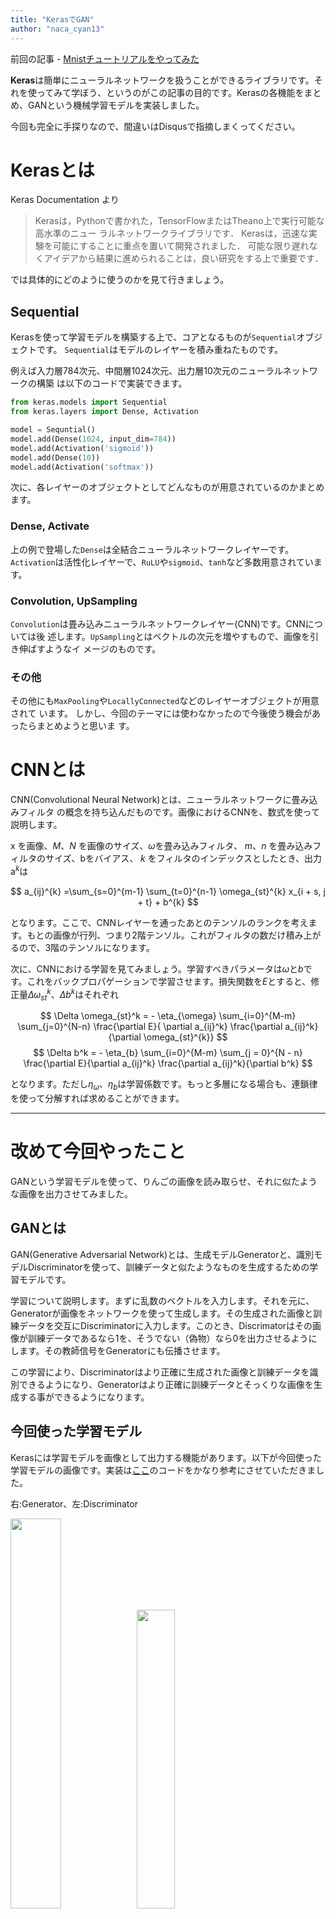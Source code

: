 ```yaml
---
title: "KerasでGAN"
author: "naca_cyan13"
---
```


前回の記事 - [Mnistチュートリアルをやってみた](https://www.calc.mie.jp/posts/2017-04-30-mnist-tutorial-tf.html)

**Keras**は簡単にニューラルネットワークを扱うことができるライブラリです。それを使ってみて学ぼう、というのがこの記事の目的です。Kerasの各機能をまとめ、GANという機械学習モデルを実装しました。

今回も完全に手探りなので、間違いはDisqusで指摘しまくってください。

# Kerasとは

Keras Documentation より

> Kerasは，Pythonで書かれた，TensorFlowまたはTheano上で実行可能な高水準のニュー ラルネットワークライブラリです． Kerasは，迅速な実験を可能にすることに重点を置いて開発されました． 可能な限り遅れなくアイデアから結果に進められることは，良い研究をする上で重要です．

では具体的にどのように使うのかを見て行きましょう。

## Sequential

Kerasを使って学習モデルを構築する上で、コアとなるものが`Sequential`オブジェクトです。
`Sequential`はモデルのレイヤーを積み重ねたものです。

例えば入力層784次元、中間層1024次元、出力層10次元のニューラルネットワークの構築                                               は以下のコードで実装できます。

```python
from keras.models import Sequential
from keras.layers import Dense, Activation

model = Sequntial()
model.add(Dense(1024, input_dim=784))
model.add(Activation('sigmoid'))
model.add(Dense(10))
model.add(Activation('softmax'))
```

次に、各レイヤーのオブジェクトとしてどんなものが用意されているのかまとめます。

### Dense, Activate

上の例で登場した`Dense`は全結合ニューラルネットワークレイヤーです。
`Activation`は活性化レイヤーで、`RuLU`や`sigmoid`、`tanh`など多数用意されていま                                               す。

### Convolution, UpSampling

`Convolution`は畳み込みニューラルネットワークレイヤー(CNN)です。CNNについては後                                               述します。`UpSampling`とはベクトルの次元を増やすもので、画像を引き伸ばすようなイ                                               メージのものです。

### その他
その他にも`MaxPooling`や`LocallyConnected`などのレイヤーオブジェクトが用意されて                                               います。
しかし、今回のテーマには使わなかったので今後使う機会があったらまとめようと思いま                                               す。

# CNNとは

CNN(Convolutional Neural Network)とは、ニューラルネットワークに畳み込みフィルタ                                               の概念を持ち込んだものです。画像におけるCNNを、数式を使って説明します。

$\mathrm{x}$ を画像、$M$、$N$ を画像のサイズ、$\omega$を畳み込みフィルタ、
$m$、$n$ を畳み込みフィルタのサイズ、$\mathrm{b}$をバイアス、
$k$ をフィルタのインデックスとしたとき、出力$\mathrm{a}^{k}$は

$$ a_{ij}^{k} =\sum_{s=0}^{m-1} \sum_{t=0}^{n-1} \omega_{st}^{k} x_{i + s, j + t} + b^{k} $$

となります。ここで、CNNレイヤーを通ったあとのテンソルのランクを考えます。もとの画像が行列、つまり2階テンソル。これがフィルタの数だけ積み上がるので、3階のテンソルになります。

次に、CNNにおける学習を見てみましょう。学習すべきパラメータは$\omega$と$b$です。これをバックプロパゲーションで学習させます。損失関数を$E$とすると、修正量$\Delta \omega_{st}^k$、$\Delta b^k$はそれぞれ

$$ \Delta \omega_{st}^k = - \eta_{\omega} \sum_{i=0}^{M-m} \sum_{j=0}^{N-n} \frac{\partial E}{ \partial a_{ij}^k} \frac{\partial a_{ij}^k}{\partial \omega_{st}^{k}} $$
$$ \Delta b^k = - \eta_{b} \sum_{i=0}^{M-m} \sum_{j = 0}^{N - n} \frac{\partial E}{\partial a_{ij}^k} \frac{\partial a_{ij}^k}{\partial b^k} $$

となります。ただし$\eta_{\omega}$、$\eta_{b}$は学習係数です。もっと多層になる場合も、連鎖律を使って分解すれば求めることができます。

---

# 改めて今回やったこと 

GANという学習モデルを使って、りんごの画像を読み取らせ、それに似たような画像を出力させてみました。

## GANとは

GAN(Generative Adversarial Network)とは、生成モデルGeneratorと、識別モデルDiscriminatorを使って、訓練データと似たようなものを生成するための学習モデルです。

学習について説明します。まずに乱数のベクトルを入力します。それを元に、Generatorが画像をネットワークを使って生成します。その生成された画像と訓練データを交互にDiscriminatorに入力します。このとき、Discrimatorはその画像が訓練データであるなら1を、そうでない（偽物）なら0を出力させるようにします。その教師信号をGeneratorにも伝播させます。

この学習により、Discriminatorはより正確に生成された画像と訓練データを識別できるようになり、Generatorはより正確に訓練データとそっくりな画像を生成する事ができるようになります。


## 今回使った学習モデル

Kerasには学習モデルを画像として出力する機能があります。以下が今回使った学習モデルの画像です。実装は[ここ](https://elix-tech.github.io/ja/2017/02/06/gan.html )のコードをかなり参考にさせていただきました。

右:Generator、左:Discriminator

<img src="../images/keras-generator.png" width="40%"><img src="../images/keras-discriminator.png" width="35%" >


## 訓練データ

googleさんで適当に「りんご　画像」と検索して出てきたものをダウンロードしました。

 [りんご 画像](https://www.google.co.jp/search?q=%E3%82%8A%E3%82%93%E3%81%94+%E7%94%BB%E5%83%8F&oq=%E3%82%8A%E3%82%93%E3%81%94+%E7%94%BB%E5%83%8F&aqs=chrome..69i57j0l5.3699j0j7&sourceid=chrome&ie=UTF-8)

## 結果

batch 0

![](../images/keras-gan0.png)

batch 2500

![](../images/keras-gan2500.png)

batch 5000

![](../images/keras-gan5000.png)

# まとめ

ハイパーパラメータの調整方法を知らないのと、RGBの3色の色ベクトルと畳み込みでできたチャネルをごっちゃにしてCNNに流したりしているので、色がバラバラになっている部分があります。

また、こんなにもニューラルネットワークがメモリを食うものとは思わなかったので、最初は256x256(x3)の画像を読ませようとしてpythonに怒られたりと、そのあたりで学ぶことが多かったです。近いうちにRGB画像対応のGANのもっとよい実装をやってみたいと思います。

GANの実装を通して、Kerasやニューラルネットワークについて知るという目的は概ね達成されたので満足です。

# 今後やりたいこと

次は画像から離れ、RNN(Recurrent Neural Network)などをつかって、チャットボットなどを作れたらいいなと思っています。

# 参考文献

 - [はじめてのGAN](https://elix-tech.github.io/ja/2017/02/06/gan.html)
 - [数式で書き下す Convolutional Neural Networks (CNN)  - Yusuke Sugomori's Blog](http://blog.yusugomori.com/post/129688163130/%E6%95%B0%E5%BC%8F%E3%81%A7%E6%9B%B8%E3%81%8D%E4%B8%8B%E3%81%99-convolutional-neural-networks-cnn)
 - [Keras](https://keras.io/ja/)

